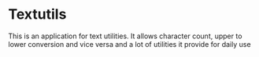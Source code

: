 # Textutils
This is an application for text utilities. It allows character count, upper to lower conversion and vice versa and a lot of utilities it provide for daily use 
